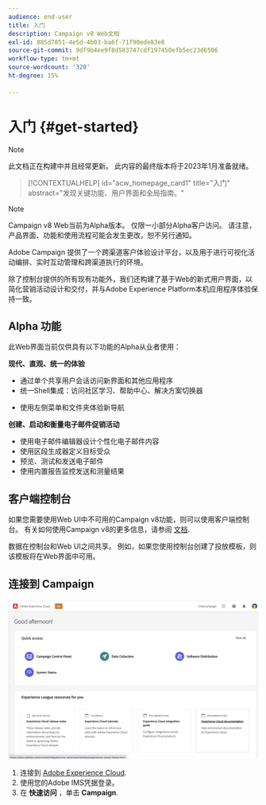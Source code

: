 ```yaml
---
audience: end-user
title: 入门
description: Campaign v8 Web文档
exl-id: 885d7851-4e5d-4b03-ba6f-71f90ede83e8
source-git-commit: 9df9b4ee9f8d583747cdf197450efb5ec23d6506
workflow-type: tm+mt
source-wordcount: '320'
ht-degree: 15%

---
```


# 入门 {#get-started}

>[!NOTE]
>
>此文档正在构建中并且经常更新。 此内容的最终版本将于2023年1月准备就绪。

<!--
V8 web overview
context, scope (targets cross-channel practitioners), limitations
only existing customers
-->
>[!CONTEXTUALHELP]
>id="acw_homepage_card1"
>title="入门"
>abstract="发现关键功能、用户界面和全局指南。"

>[!NOTE]
>
>Campaign v8 Web当前为Alpha版本。 仅限一小部分Alpha客户访问。 请注意，产品界面、功能和使用流程可能会发生更改，恕不另行通知。

Adobe Campaign 提供了一个跨渠道客户体验设计平台，以及用于进行可视化活动编排、实时互动管理和跨渠道执行的环境。

除了控制台提供的所有现有功能外，我们还构建了基于Web的新式用户界面，以简化营销活动设计和交付，并与Adobe Experience Platform本机应用程序体验保持一致。

## Alpha 功能

此Web界面当前仅供具有以下功能的Alpha从业者使用：

**现代、直观、统一的体验**

* 通过单个共享用户会话访问新界面和其他应用程序
* 统一Shell集成：访问社区学习、帮助中心、解决方案切换器
<!--
No search and pulse notifications in Alpha
-->
* 使用左侧菜单和文件夹体验新导航

**创建、启动和衡量电子邮件促销活动**

* 使用电子邮件编辑器设计个性化电子邮件内容
* 使用区段生成器定义目标受众
* 预览、测试和发送电子邮件
* 使用内置报告监控发送和测量结果

<!--
add info somewhere to remind users that
* they still have access to their console (+ link to v8 console doc)
* they keep their existing data (example: will be able to use their existing delivery templates to create deliveries)
-->

## 客户端控制台

如果您需要使用Web UI中不可用的Campaign v8功能，则可以使用客户端控制台。 有关如何使用Campaign v8的更多信息，请参阅 [文档](https://experienceleague.adobe.com/docs/campaign/campaign-v8/campaign-home.html?lang=zh-Hans).

数据在控制台和Web UI之间共享。 例如，如果您使用控制台创建了投放模板，则该模板将在Web界面中可用。

## 连接到 Campaign

![](assets/connect.png)

1. 连接到 [Adobe Experience Cloud](http://experience.adobe.com).
1. 使用您的Adobe IMS凭据登录。
1. 在 **快速访问** ，单击 **Campaign**.

<!--
-> experience cloud home: "Campaign" -> home campaign v8
-> or Campaign v8 web if direct URL
-->
